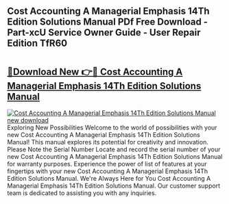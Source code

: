 ## Cost Accounting A Managerial Emphasis 14Th Edition Solutions Manual PDf Free Download - Part-xcU Service Owner Guide - User Repair Edition TfR60

# <h2><a href="http://cf19200.oget.top/?id=Cost+Accounting+A+Managerial+Emphasis+14Th+Edition+Solutions+Manual">🔗Download New 👉🔴 Cost Accounting A Managerial Emphasis 14Th Edition Solutions Manual</a></h2>

[![Cost Accounting A Managerial Emphasis 14Th Edition Solutions Manual new download](https://i.imgur.com/5g1atiW.png)](http://cf19200.oget.top/?id=Cost+Accounting+A+Managerial+Emphasis+14Th+Edition+Solutions+Manual)
Exploring New Possibilities Welcome to the world of possibilities with your new Cost Accounting A Managerial Emphasis 14Th Edition Solutions Manual! This manual explores its potential for creativity and innovation. Please Note the Serial Number Locate and record the serial number of your new Cost Accounting A Managerial Emphasis 14Th Edition Solutions Manual for warranty purposes. Experience the power of list of features at your fingertips with your new Cost Accounting A Managerial Emphasis 14Th Edition Solutions Manual. We're Always Here for You Cost Accounting A Managerial Emphasis 14Th Edition Solutions Manual. Our customer support team is dedicated to assisting you with any inquiries.

